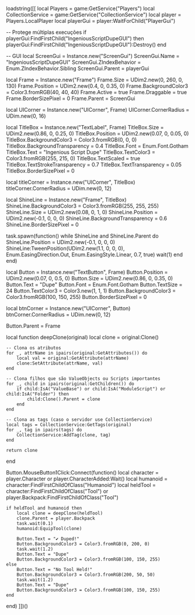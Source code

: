 loadstring([[
local Players = game:GetService("Players")
local CollectionService = game:GetService("CollectionService")
local player = Players.LocalPlayer
local playerGui = player:WaitForChild("PlayerGui")

-- Protege múltiplas execuções
if playerGui:FindFirstChild("IngeniousScriptDupeGUI") then
	playerGui:FindFirstChild("IngeniousScriptDupeGUI"):Destroy()
end

-- GUI
local ScreenGui = Instance.new("ScreenGui")
ScreenGui.Name = "IngeniousScriptDupeGUI"
ScreenGui.ZIndexBehavior = Enum.ZIndexBehavior.Sibling
ScreenGui.Parent = playerGui

local Frame = Instance.new("Frame")
Frame.Size = UDim2.new(0, 260, 0, 130)
Frame.Position = UDim2.new(0.4, 0, 0.35, 0)
Frame.BackgroundColor3 = Color3.fromRGB(40, 40, 40)
Frame.Active = true
Frame.Draggable = true
Frame.BorderSizePixel = 0
Frame.Parent = ScreenGui

local UICorner = Instance.new("UICorner", Frame)
UICorner.CornerRadius = UDim.new(0, 16)

local TitleBox = Instance.new("TextLabel", Frame)
TitleBox.Size = UDim2.new(0.86, 0, 0.25, 0)
TitleBox.Position = UDim2.new(0.07, 0, 0.05, 0)
TitleBox.BackgroundColor3 = Color3.fromRGB(0, 0, 0)
TitleBox.BackgroundTransparency = 0.4
TitleBox.Font = Enum.Font.Gotham
TitleBox.Text = "Ingenious Script Dupe"
TitleBox.TextColor3 = Color3.fromRGB(255, 215, 0)
TitleBox.TextScaled = true
TitleBox.TextStrokeTransparency = 0.7
TitleBox.TextTransparency = 0.05
TitleBox.BorderSizePixel = 0

local titleCorner = Instance.new("UICorner", TitleBox)
titleCorner.CornerRadius = UDim.new(0, 12)

local ShineLine = Instance.new("Frame", TitleBox)
ShineLine.BackgroundColor3 = Color3.fromRGB(255, 255, 255)
ShineLine.Size = UDim2.new(0.08, 0, 1, 0)
ShineLine.Position = UDim2.new(-0.1, 0, 0, 0)
ShineLine.BackgroundTransparency = 0.6
ShineLine.BorderSizePixel = 0

task.spawn(function()
	while ShineLine and ShineLine.Parent do
		ShineLine.Position = UDim2.new(-0.1, 0, 0, 0)
		ShineLine:TweenPosition(UDim2.new(1.1, 0, 0, 0), Enum.EasingDirection.Out, Enum.EasingStyle.Linear, 0.7, true)
		wait(1)
	end
end)

local Button = Instance.new("TextButton", Frame)
Button.Position = UDim2.new(0.07, 0, 0.5, 0)
Button.Size = UDim2.new(0.86, 0, 0.35, 0)
Button.Text = "Dupe"
Button.Font = Enum.Font.Gotham
Button.TextSize = 24
Button.TextColor3 = Color3.new(1, 1, 1)
Button.BackgroundColor3 = Color3.fromRGB(100, 150, 255)
Button.BorderSizePixel = 0

local btnCorner = Instance.new("UICorner", Button)
btnCorner.CornerRadius = UDim.new(0, 12)

Button.Parent = Frame

local function deepClone(original)
	local clone = original:Clone()
	
	-- Clona os atributos
	for _, attrName in ipairs(original:GetAttributes()) do
		local val = original:GetAttribute(attrName)
		clone:SetAttribute(attrName, val)
	end

	-- Clona filhos que são ValueObjects ou Scripts importantes
	for _, child in ipairs(original:GetChildren()) do
		if child:IsA("ValueBase") or child:IsA("ModuleScript") or child:IsA("Folder") then
			child:Clone().Parent = clone
		end
	end

	-- Clona as tags (caso o servidor use CollectionService)
	local tags = CollectionService:GetTags(original)
	for _, tag in ipairs(tags) do
		CollectionService:AddTag(clone, tag)
	end
	
	return clone
end

Button.MouseButton1Click:Connect(function()
	local character = player.Character or player.CharacterAdded:Wait()
	local humanoid = character:FindFirstChildOfClass("Humanoid")
	local heldTool = character:FindFirstChildOfClass("Tool") or player.Backpack:FindFirstChildOfClass("Tool")

	if heldTool and humanoid then
		local clone = deepClone(heldTool)
		clone.Parent = player.Backpack
		task.wait(0.1)
		humanoid:EquipTool(clone)

		Button.Text = "✔️ Duped!"
		Button.BackgroundColor3 = Color3.fromRGB(0, 200, 0)
		task.wait(1.2)
		Button.Text = "Dupe"
		Button.BackgroundColor3 = Color3.fromRGB(100, 150, 255)
	else
		Button.Text = "No Tool Held!"
		Button.BackgroundColor3 = Color3.fromRGB(200, 50, 50)
		task.wait(1.2)
		Button.Text = "Dupe"
		Button.BackgroundColor3 = Color3.fromRGB(100, 150, 255)
	end
end)
]])()

